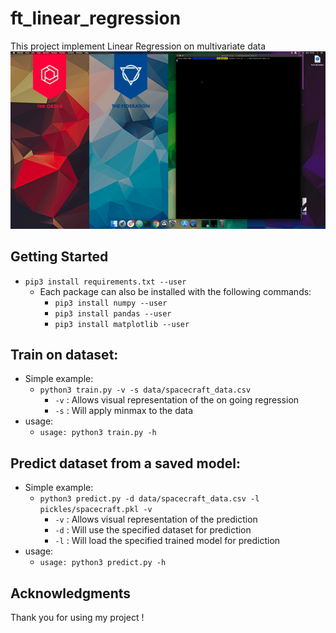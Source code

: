 # ft_linear_regression

This project implement Linear Regression on multivariate data
![](assets/demo.gif)

## Getting Started

* ```pip3 install requirements.txt --user```
  * Each package can also be installed with the following commands:
    * ```pip3 install numpy --user```
	* ```pip3 install pandas --user```
	* ```pip3 install matplotlib --user```

## Train on dataset:
* Simple example:
  * ```python3 train.py -v -s data/spacecraft_data.csv```
    * ```-v``` : Allows visual representation of the on going regression
    * ```-s``` : Will apply minmax to the data
* usage:
  * ```usage: python3 train.py -h```

## Predict dataset from a saved model:
* Simple example:
  * ```python3 predict.py -d data/spacecraft_data.csv -l pickles/spacecraft.pkl -v```
    * ```-v``` : Allows visual representation of the prediction
	* ```-d``` : Will use the specified dataset for prediction
    * ```-l``` : Will load the specified trained model for prediction
* usage:
  * ```usage: python3 predict.py -h```

## Acknowledgments

Thank you for using my project !
